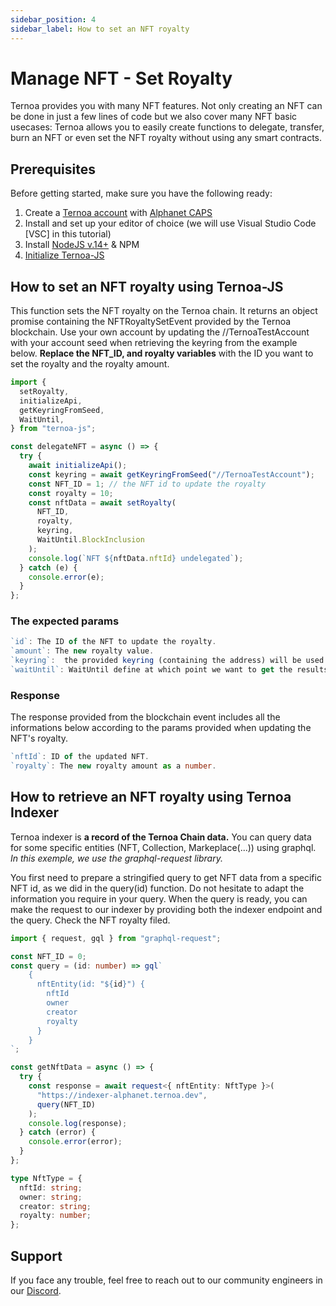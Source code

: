 ```yaml
---
sidebar_position: 4
sidebar_label: How to set an NFT royalty
---
```


# Manage NFT - Set Royalty

Ternoa provides you with many NFT features. Not only creating an NFT can be done in just a few lines of code but we also cover many NFT basic usecases: Ternoa allows you to easily create functions to delegate, transfer, burn an NFT or even set the NFT royalty without using any smart contracts.

## Prerequisites

Before getting started, make sure you have the following ready:

1. Create a [Ternoa account](/for-developers/get-started/create-account) with [Alphanet CAPS](/for-developers/get-started/create-account#step-2-get-some-free-test-caps-tokens)
2. Install and set up your editor of choice (we will use Visual Studio Code [VSC] in this tutorial)
3. Install [NodeJS v.14+](https://nodejs.org/en/download/) & NPM
4. [Initialize Ternoa-JS](/for-developers/get-started/install-ternoa-js#step-2-initialize-ternoa-js)

## How to set an NFT royalty using Ternoa-JS

This function sets the NFT royalty on the Ternoa chain. It returns an object promise containing the NFTRoyaltySetEvent provided by the Ternoa blockchain.
Use your own account by updating the //TernoaTestAccount with your account seed when retrieving the keyring from the example below. **Replace the NFT_ID, and royalty variables** with the ID you want to set the royalty and the royalty amount.

```typescript showLineNumbers
import {
  setRoyalty,
  initializeApi,
  getKeyringFromSeed,
  WaitUntil,
} from "ternoa-js";

const delegateNFT = async () => {
  try {
    await initializeApi();
    const keyring = await getKeyringFromSeed("//TernoaTestAccount");
    const NFT_ID = 1; // the NFT id to update the royalty
    const royalty = 10;
    const nftData = await setRoyalty(
      NFT_ID,
      royalty,
      keyring,
      WaitUntil.BlockInclusion
    );
    console.log(`NFT ${nftData.nftId} undelegated`);
  } catch (e) {
    console.error(e);
  }
};
```

### The expected params

```typescript
`id`: The ID of the NFT to update the royalty.
`amount`: The new royalty value.
`keyring`:  the provided keyring (containing the address) will be used to sign the transaction and pay the execution fee.
`waitUntil`: WaitUntil define at which point we want to get the results of the transaction execution: BlockInclusion or BlockFinalization.
```

### Response

The response provided from the blockchain event includes all the informations below according to the params provided when updating the NFT's royalty.

```typescript
`nftId`: ID of the updated NFT.
`royalty`: The new royalty amount as a number.
```

## How to retrieve an NFT royalty using Ternoa Indexer

Ternoa indexer is **a record of the Ternoa Chain data.**
You can query data for some specific entities (NFT, Collection, Markeplace(...)) using graphql.
_In this exemple, we use the graphql-request library._

You first need to prepare a stringified query to get NFT data from a specific NFT id, as we did in the query(id) function.
Do not hesitate to adapt the information you require in your query. When the query is ready, you can make the request to our indexer by providing both the indexer endpoint and the query. Check the NFT royalty filed.

```typescript showLineNumbers
import { request, gql } from "graphql-request";

const NFT_ID = 0;
const query = (id: number) => gql`
    {
      nftEntity(id: "${id}") {
        nftId
        owner
        creator
        royalty
      }
    }
`;

const getNftData = async () => {
  try {
    const response = await request<{ nftEntity: NftType }>(
      "https://indexer-alphanet.ternoa.dev",
      query(NFT_ID)
    );
    console.log(response);
  } catch (error) {
    console.error(error);
  }
};

type NftType = {
  nftId: string;
  owner: string;
  creator: string;
  royalty: number;
};
```

## Support

If you face any trouble, feel free to reach out to our community engineers in our [Discord](https://discord.gg/fUmBkPpnRu).

